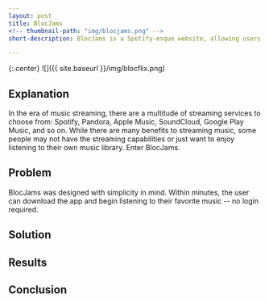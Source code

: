 ```yaml
---
layout: post
title: BlocJams
<!-- thumbnail-path: "img/blocjams.png" -->
short-description: BlocJams is a Spotify-esque website, allowing users to listen to all of their favorite albums at the click of a button.

---
```



{:.center}
![]({{ site.baseurl }}/img/blocflix.png)

## Explanation
In the era of music streaming, there are a multitude of streaming services to choose from: Spotify, Pandora, Apple Music, SoundCloud, Google Play Music, and so on. While there are many benefits to streaming music, some people may not have the streaming capabilities or just want to enjoy listening to their own music library. Enter BlocJams. 

## Problem
BlocJams was designed with simplicity in mind. Within minutes, the user can download the app and begin listening to their favorite music -- no login required. 

## Solution

## Results

## Conclusion

